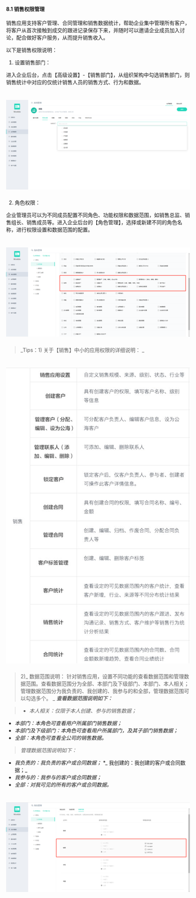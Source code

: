 #### 8.1 销售权限管理

销售应用支持客户管理、合同管理和销售数据统计，帮助企业集中管理所有客户，将客户从首次接触到成交的跟进记录保存下来，并随时可以邀请企业成员加入讨论，配合做好客户服务，从而提升销售收入。

以下是销售权限说明：

1) 设置销售部门：

进入企业后台，点击【高级设置】-【销售部门】，从组织架构中勾选销售部门，则销售统计中对应的仅统计销售人员的销售方式、行为和数据。

# ![](/assets/8.1销售权限管理.png)

2) 角色权限：

企业管理员可以为不同成员配置不同角色、功能权限和数据范围，如销售总监、销售组长、销售成员等。进入企业后台的【角色管理】，选择或新建不同的角色名称，进行权限设置和数据范围的配置。

# ![](/assets/8.1角色权限2.png)

> _Tips：1) 关于【销售】中小的应用权限的详细说明：
_

# ![](/assets/8.1角色权限3.png)

> 2)_ 数据范围说明：
针对销售应用，设置不同功能的查看数据范围和管理数据范围。查看数据范围分为全部、本部门及下级部门、本部门、本人相关；管理数据范围分为我负责的、我创建的、我参与的和全部，管理数据范围可以勾选多个。
_
> **_查看数据范围说明如下：_**

> * _本人相关：仅限于本人创建、参与的销售数据；_
* _本部门：本角色可查看用户所属部门销售数据；_
* _本部门及下级部门：本角色可查看用户所属部门，及其子部门销售数据；_
* _全部：本角色可查看全公司的销售数据。_

> _管理数据范围说明如下：_
* _我负责的：我负责的客户或合同数据；_
*_ 我创建的：我创建的客户或合同数据；_
* _我参与的：我参与的客户或合同数据；_
* _全部：对我可见的所有的客户或合同数据。_

# ![](/assets/8.1角色权限4.png)


